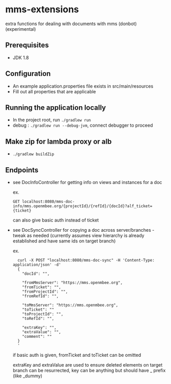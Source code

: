 # mms-extensions

extra functions for dealing with documents with mms (donbot) (experimental)

## Prerequisites
- JDK 1.8

## Configuration
- An example application.properties file exists in src/main/resources
- Fill out all properties that are applicable

## Running the application locally
- In the project root, run `./gradlew run`
- debug : `./gradlew run --debug-jvm`, connect debugger to proceed

## Make zip for lambda proxy or alb
- `./gradlew buildZip`

## Endpoints
- see DocInfoController for getting info on views and instances for a doc
  
  ex.
    
      GET localhost:8080/mms-doc-info/mms.openmbee.org/{projectId}/{refId}/{docId}?alf_ticket={ticket}
      
  can also give basic auth instead of ticket
      
- see DocSyncController for copying a doc across server/branches - tweak as needed (currently assumes view hierarchy is already established and have same ids on target branch)

  ex.
  
        curl -X POST "localhost:8080/mms-doc-sync" -H 'Content-Type: application/json' -d'
        {
          "docId": "",
        
          "fromMmsServer": "https://mms.openmbee.org",
          "fromTicket": "",
          "fromProjectId": "",
          "fromRefId": "",
        
          "toMmsServer": "https://mms.openmbee.org",
          "toTicket": ""
          "toProjectId": "",
          "toRefId": "",
        
          "extraKey": "",
          "extraValue": "",
          "comment": ""
        }
        '
        
  if basic auth is given, fromTicket and toTicket can be omitted
  
  extraKey and extraValue are used to ensure deleted elements on target branch can be resurrected, key can be anything but should have _ prefix (like _dummy)
       
    